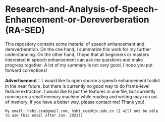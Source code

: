 # Research-and-Analysis-of-Speech-Enhancement-or-Dereverberation (RA-SED)
This repository contains some material of speech enhancement and dereverberation. On the one hand, I summarize this work for my further understanding. On the other hand, I hope that all beginners or masters interested in speech enhancement can ask me questions and make progress together. A lot of my summary is not very good, I hope you put forward corrections!


<b>Advertisement：</b> 
I would like to open source a speech enhancement toolkit in the near future, but there is currently no good way to do frame-level feature extraction.
I would like to put the features in one file, but currently running on a small memory machine while reading and writing may run out of memory.
If you have a better way, please contact me!
Thank you!

`
My email: hshi.cca@gmail.com, hshi_cca@tju.edu.cn (I will not be able to use this email after Jan. 2021!)
`



